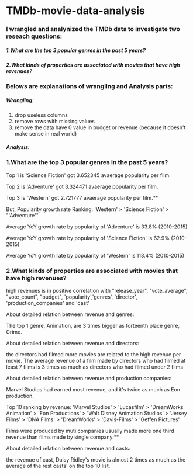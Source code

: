 # TMDb-movie-data-analysis
### I wrangled and analynized the TMDb data to investigate two reseach questions:

##### 1.What are the top 3 popular genres in the past 5 years?
##### 2.What kinds of properties are associated with movies that have high revenues?

### Belows are explanations of wrangling and Analysis parts:

##### Wrangling:
1. drop useless columns
2. remove rows with missing values
3. remove the data have 0 value in budget or revenue (because it doesn't make sense in real world)

##### Analysis:

### 1.What are the top 3 popular genres in the past 5 years?

Top 1 is 'Science Fiction' got 3.652345 avaerage popularity per film.

Top 2 is 'Adventure' got 3.324471 avaerage popularity per film.

Top 3 is 'Western' got 2.721777 avaerage popularity per film.**

But, Popularity growth rate Ranking: 'Western' > 'Science Fiction' > "'Adventure'"

Average YoY growth rate by popularity of 'Adventure' is 33.8% (2010-2015)

Average YoY growth rate by popularity of 'Science Fiction' is 62.9% (2010-2015)

Average YoY growth rate by popularity of 'Western' is 113.4% (2010-2015)

### 2.What kinds of properties are associated with movies that have high revenues?

high revenues is in positive correlation with "release_year", "vote_average", "vote_count", "budget", 'popularity','genres', 'director', 'production_companies' and 'cast'

About detailed relation between revenue and genres:

The top 1 genre, Animation, are 3 times bigger as forteenth place genre, Crime.

About detailed relation between revenue and directors:

the directors had filmed more movies are related to the high revenue per movie. The average revenue of a film made by directors who had filmed at least 7 films is 3 times as much as directors who had filmed under 2 films

About detailed relation between revenue and production companies:

Marvel Studios had earned most revenue, and it's twice as much as Eon production.

Top 10 ranking by revenue: 'Marvel Studios' > 'Lucasfilm' > 'DreamWorks Animation' > 'Eon Productions' > 'Walt Disney Animation Studios' > 'Jersey Films' > 'DNA Films' > 'DreamWorks' > 'Davis-Films' > 'Geffen Pictures'

Films were produced by muti companies usually made more one third revenue than films made by single company.**

About detailed relation between revenue and casts:

the revenue of cast, Daisy Ridley's movie is almost 2 times as much as the average of the rest casts' on the top 10 list.
